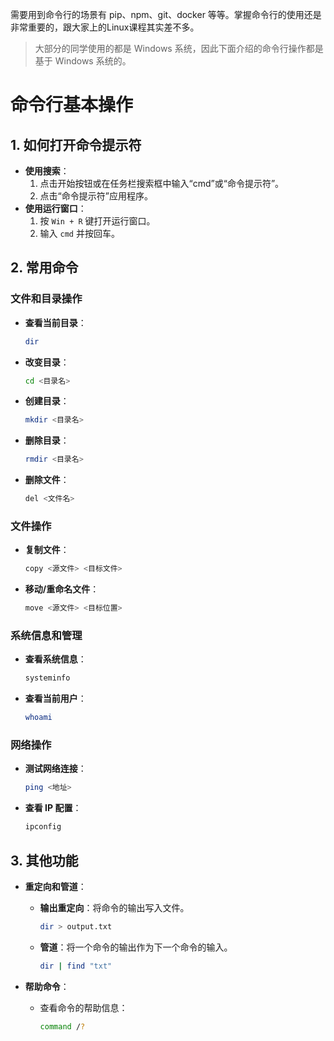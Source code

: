 需要用到命令行的场景有 pip、npm、git、docker 等等。掌握命令行的使用还是非常重要的，跟大家上的Linux课程其实差不多。

> 大部分的同学使用的都是 Windows 系统，因此下面介绍的命令行操作都是基于 Windows 系统的。

# 命令行基本操作

## 1. 如何打开命令提示符

* **使用搜索**：
  1. 点击开始按钮或在任务栏搜索框中输入“cmd”或“命令提示符”。
  2. 点击“命令提示符”应用程序。
* **使用运行窗口**：
  1. 按 `Win + R` 键打开运行窗口。
  2. 输入 `cmd` 并按回车。

## 2. 常用命令

### 文件和目录操作

*   **查看当前目录**：

    ```bash
    dir
    ```
*   **改变目录**：

    ```bash
    cd <目录名>
    ```
*   **创建目录**：

    ```bash
    mkdir <目录名>
    ```
*   **删除目录**：

    ```bash
    rmdir <目录名>
    ```
*   **删除文件**：

    ```bash
    del <文件名>
    ```

### 文件操作

*   **复制文件**：

    ```bash
    copy <源文件> <目标文件>
    ```
*   **移动/重命名文件**：

    ```bash
    move <源文件> <目标位置>
    ```

### 系统信息和管理

*   **查看系统信息**：

    ```bash
    systeminfo
    ```
*   **查看当前用户**：

    ```bash
    whoami
    ```

### 网络操作

*   **测试网络连接**：

    ```bash
    ping <地址>
    ```
*   **查看 IP 配置**：

    ```bash
    ipconfig
    ```

## 3. 其他功能

* **重定向和管道**：
  *   **输出重定向**：将命令的输出写入文件。

      ```bash
      dir > output.txt
      ```
  *   **管道**：将一个命令的输出作为下一个命令的输入。

      ```bash
      dir | find "txt"
      ```
* **帮助命令**：
  *   查看命令的帮助信息：

      ```bash
      command /?
      ```
